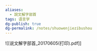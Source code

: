 ```yaml
---
aliases:
  - 說文解字部首
tags: 语言学
dg-publish: true
dg-permalink: /notes/shuowenjiezibushou
---
```

![[说文解字部首_20170605(打印).pdf]]